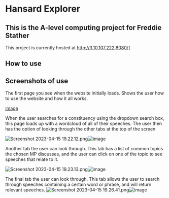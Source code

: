 # Hansard Explorer
## This is the A-level computing project for Freddie Stather

This project is currently hosted at http://3.10.107.222:8080/]

## How to use



## Screenshots of use


The first page you see when the website initially loads. Shows the user how to use the website and how it all works.

[image](https://user-images.githubusercontent.com/61631056/232246751-b841200b-e8f3-4b16-8875-bde6aa915c79.png)


When the user searches for a constituency using the dropdown search box, this page loads up with a wordcloud of all of their speeches. The user then has the option of looking through the other tabs at the top of the screen

<img src="blob:chrome-untrusted://media-app/2cc291d2-fd2a-4c56-8120-16ab1713964b" alt="Screenshot 2023-04-15 19.22.12.png"/>![image](https://user-images.githubusercontent.com/61631056/232246902-a7f50d54-0003-4c1e-b85f-e6cf0ee5b07d.png)


Another tab the user can look through. This tab has a list of common topics the chosen MP discusses, and the user can click on one of the topic to see speeches that relate to it.

<img src="blob:chrome-untrusted://media-app/015cd95b-2790-4fdb-b1c8-a44abc1f850f" alt="Screenshot 2023-04-15 19.23.13.png"/>![image](https://user-images.githubusercontent.com/61631056/232246932-9f7fd0a7-4f98-4aef-9425-ee854a5f3bc6.png)


The final tab the user can look through. This tab allows the user to search through speeches containing a certain word or phrase, and will return relevant speeches.
<img src="blob:chrome-untrusted://media-app/b52247c0-bda4-4534-9ce9-ea0961996206" alt="Screenshot 2023-04-15 19.26.41.png"/>![image](https://user-images.githubusercontent.com/61631056/232247121-324bb87b-d23b-46c8-b21a-0df8d49f14a4.png)



